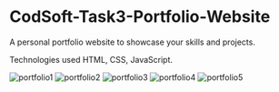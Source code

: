 # CodSoft-Task3-Portfolio-Website
A personal portfolio website to showcase your skills and projects.

Technologies used HTML, CSS, JavaScript.

![portfolio1](https://github.com/shubhamtadke/CodSoft-Task3-Portfolio-Website/assets/133908656/0af6b3b0-aa5d-453e-9768-aa0516fc0b79)
![portfolio2](https://github.com/shubhamtadke/CodSoft-Task3-Portfolio-Website/assets/133908656/35585d43-252d-41c4-9c6b-feb7e08da9f8)
![portfolio3](https://github.com/shubhamtadke/CodSoft-Task3-Portfolio-Website/assets/133908656/9d3843fd-5c94-4732-9173-0815359e6650)
![portfolio4](https://github.com/shubhamtadke/CodSoft-Task3-Portfolio-Website/assets/133908656/f8d81c79-4b65-46cd-9983-7e38fa47a9c4)
![portfolio5](https://github.com/shubhamtadke/CodSoft-Task3-Portfolio-Website/assets/133908656/049970f1-f84d-4e5e-8654-f66153e105c1)

